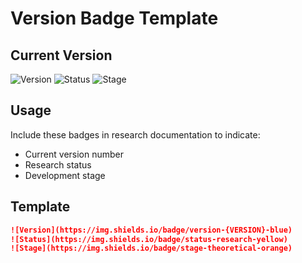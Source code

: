 # Version Badge Template

## Current Version
![Version](https://img.shields.io/badge/version-0.1.0--alpha-blue)
![Status](https://img.shields.io/badge/status-research-yellow)
![Stage](https://img.shields.io/badge/stage-theoretical-orange)

## Usage
Include these badges in research documentation to indicate:
- Current version number
- Research status
- Development stage

## Template
```markdown
![Version](https://img.shields.io/badge/version-{VERSION}-blue)
![Status](https://img.shields.io/badge/status-research-yellow)
![Stage](https://img.shields.io/badge/stage-theoretical-orange)
```
